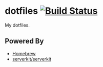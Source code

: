 dotfiles [![Build Status](https://travis-ci.org/toshimaru/dotfiles.svg?branch=master)](https://travis-ci.org/toshimaru/dotfiles)
===

My dotfiles.

Powered By
---

* [Homebrew](http://brew.sh/)
* [serverkit/serverkit](https://github.com/serverkit/serverkit)
